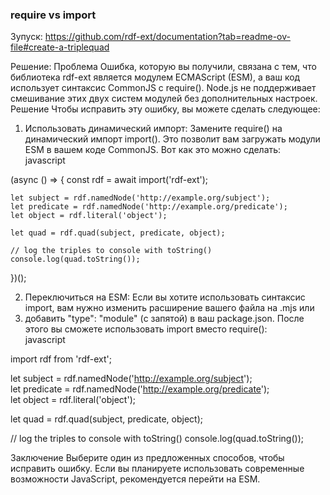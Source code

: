 ###  require vs import
Зупуск: https://github.com/rdf-ext/documentation?tab=readme-ov-file#create-a-triplequad

Решение:
Проблема
Ошибка, которую вы получили, связана с тем, что библиотека rdf-ext является модулем ECMAScript (ESM), а ваш код использует синтаксис CommonJS с require(). Node.js не поддерживает смешивание этих двух систем модулей без дополнительных настроек.  
Решение
Чтобы исправить эту ошибку, вы можете сделать следующее:  
1. Использовать динамический импорт: Замените require() на динамический импорт import(). Это позволит вам загружать модули ESM в вашем коде CommonJS.
Вот как это можно сделать:  
javascript

(async () => {
    const rdf = await import('rdf-ext');

    let subject = rdf.namedNode('http://example.org/subject'); 
    let predicate = rdf.namedNode('http://example.org/predicate');
    let object = rdf.literal('object');

    let quad = rdf.quad(subject, predicate, object);

    // log the triples to console with toString()
    console.log(quad.toString());
})();

2. Переключиться на ESM: Если вы хотите использовать синтаксис import, вам нужно изменить расширение вашего файла на .mjs или
3. добавить "type": "module" (с запятой) в ваш package.json. После этого вы сможете использовать import вместо require():  
javascript  

import rdf from 'rdf-ext';

let subject = rdf.namedNode('http://example.org/subject');  
let predicate = rdf.namedNode('http://example.org/predicate');  
let object = rdf.literal('object');  

let quad = rdf.quad(subject, predicate, object);

// log the triples to console with toString()
console.log(quad.toString());

Заключение
Выберите один из предложенных способов, чтобы исправить ошибку. Если вы планируете использовать современные возможности JavaScript, рекомендуется перейти на ESM.

